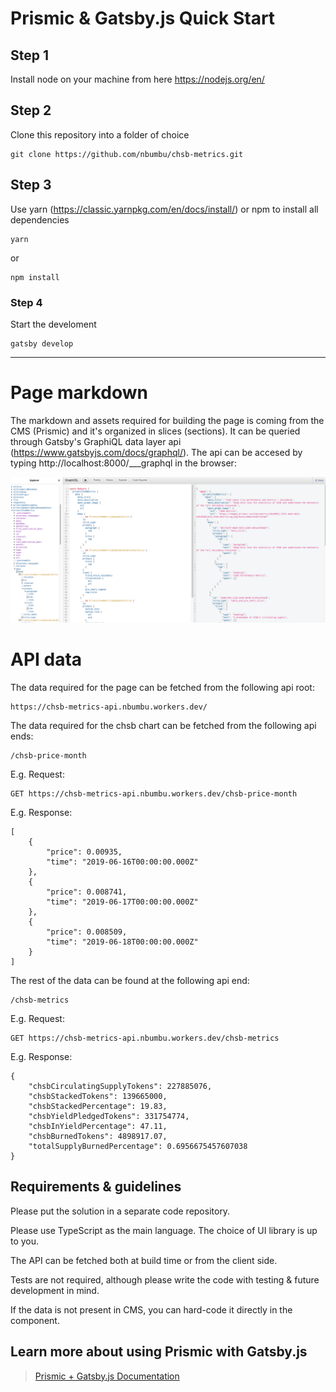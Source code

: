 # Prismic & Gatsby.js Quick Start

## Step 1 
Install node on your machine from here https://nodejs.org/en/

## Step 2
Clone this repository into a folder of choice
```
git clone https://github.com/nbumbu/chsb-metrics.git
```

## Step 3
Use yarn (https://classic.yarnpkg.com/en/docs/install/) or npm to install all dependencies
```
yarn 
```
or
```
npm install
```

### Step 4
Start the develoment
```
gatsby develop
```

***

# Page markdown

The markdown and assets required for building the page is coming from the CMS (Prismic) and it's organized in slices (sections). 
It can be queried through Gatsby's GraphiQL data layer api (https://www.gatsbyjs.com/docs/graphql/).
The api can be accesed by typing http://localhost:8000/___graphql in the browser:

![Gatsby GrapiQl example!](src/images/gatsbyGraphiQl.png)


# API data

The data required for the page can be fetched from the following api root:
```
https://chsb-metrics-api.nbumbu.workers.dev/
```
The data required for the chsb chart can be fetched from the following api ends:
```
/chsb-price-month
```
E.g. Request:
```
GET https://chsb-metrics-api.nbumbu.workers.dev/chsb-price-month
```
E.g. Response: 
```
[
    {
        "price": 0.00935,
        "time": "2019-06-16T00:00:00.000Z"
    },
    {
        "price": 0.008741,
        "time": "2019-06-17T00:00:00.000Z"
    },
    {
        "price": 0.008509,
        "time": "2019-06-18T00:00:00.000Z"
    }
]
```

The rest of the data can be found at the following api end:
```
/chsb-metrics
```
E.g. Request:
```
GET https://chsb-metrics-api.nbumbu.workers.dev/chsb-metrics    
```
E.g. Response: 
```
{
    "chsbCirculatingSupplyTokens": 227885076,
    "chsbStackedTokens": 139665000,
    "chsbStackedPercentage": 19.83,
    "chsbYieldPledgedTokens": 331754774,
    "chsbInYieldPercentage": 47.11,
    "chsbBurnedTokens": 4898917.07,
    "totalSupplyBurnedPercentage": 0.6956675457607038
}
```

## Requirements & guidelines
Please put the solution in a separate code repository.

Please use TypeScript as the main language. The choice of UI library is up to you.

The API can be fetched both at build time or from the client side.

Tests are not required, although please write the code with testing & future development in mind.

If the data is not present in CMS, you can hard-code it directly in the component.



## Learn more about using Prismic with Gatsby.js
> [Prismic + Gatsby.js Documentation](https://prismic.io/docs/technologies/gatsby)
